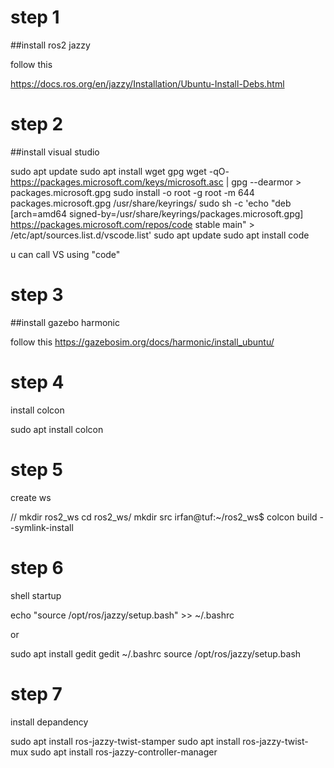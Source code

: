 # step 1

##install ros2 jazzy

follow this

https://docs.ros.org/en/jazzy/Installation/Ubuntu-Install-Debs.html


# step 2

##install visual studio

sudo apt update
sudo apt install wget gpg
wget -qO- https://packages.microsoft.com/keys/microsoft.asc | gpg --dearmor > packages.microsoft.gpg
sudo install -o root -g root -m 644 packages.microsoft.gpg /usr/share/keyrings/
sudo sh -c 'echo "deb [arch=amd64 signed-by=/usr/share/keyrings/packages.microsoft.gpg] \
https://packages.microsoft.com/repos/code stable main" > /etc/apt/sources.list.d/vscode.list'
sudo apt update
sudo apt install code


u can call VS using "code"


# step 3

##install gazebo harmonic

follow this
https://gazebosim.org/docs/harmonic/install_ubuntu/

# step 4

install colcon

sudo apt install colcon


# step 5

create ws

//
mkdir ros2_ws
cd ros2_ws/
mkdir src
irfan@tuf:~/ros2_ws$ colcon build --symlink-install

# step 6

shell startup

echo "source /opt/ros/jazzy/setup.bash" >> ~/.bashrc

or

sudo apt install gedit
gedit ~/.bashrc
source /opt/ros/jazzy/setup.bash

# step 7

install depandency

sudo apt install ros-jazzy-twist-stamper
sudo apt install ros-jazzy-twist-mux
sudo apt install ros-jazzy-controller-manager









